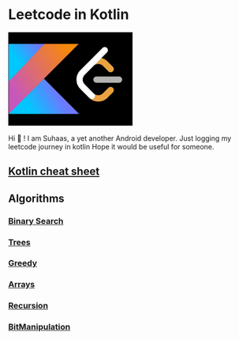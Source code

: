 # Leetcode in Kotlin

<img alt="img.png" height="50%" src="src/main/resources/leetcode_x_kotlin.png" width="50%"/>

Hi :wave: ! I am Suhaas, a yet another Android developer. Just logging my leetcode journey in kotlin
Hope it would be useful for someone.

## [Kotlin cheat sheet](src/main/kotlin/kotlin_cheatsheet)

## Algorithms

### [Binary Search](src/main/kotlin/binary_search)

### [Trees](src/main/kotlin/trees)

### [Greedy](src/main/kotlin/greedy)

### [Arrays](src/main/kotlin/arrays/Arrays.ipynb)

### [Recursion](src/main/kotlin/recursion/RecursionBasics.ipynb)

### [BitManipulation](src/main/kotlin/bit_manipulation/)